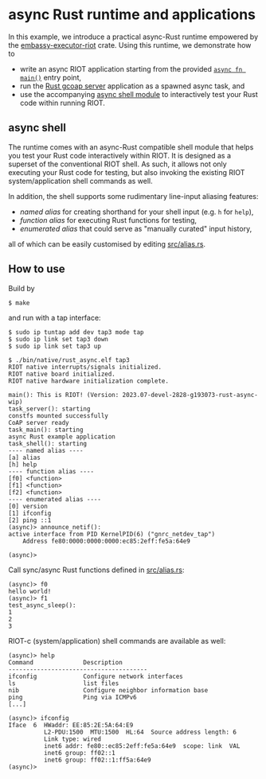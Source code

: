 async Rust runtime and applications
===================================

In this example, we introduce a practical async-Rust runtime empowered by the [embassy-executor-riot](https://gitlab.com/etonomy/riot-module-examples) crate.  Using this runtime, we demonstrate how to

- write an async RIOT application starting from the provided [`async fn main()`](src/lib.rs) entry point,
- run the [Rust gcoap server](../rust-gcoap) application as a spawned async task, and
- use the accompanying [async shell module](src/shell.rs) to interactively test your Rust code within running RIOT.

async shell
-----------

The runtime comes with an async-Rust compatible shell module that helps you test your Rust code interactively within RIOT.  It is designed as a superset of the conventional RIOT shell.  As such, it allows not only executing your Rust code for testing, but also invoking the existing RIOT system/application shell commands as well.

In addition, the shell supports some rudimentary line-input aliasing features:

- *named alias* for creating shorthand for your shell input (e.g. `h` for `help`),
- *function alias* for executing Rust functions for testing,
- *enumerated alias* that could serve as "manually curated" input history,

all of which can be easily customised by editing [src/alias.rs](src/alias.rs).

How to use
----------

Build by

```
$ make
```

and run with a tap interface:

```
$ sudo ip tuntap add dev tap3 mode tap
$ sudo ip link set tap3 down
$ sudo ip link set tap3 up
```

```
$ ./bin/native/rust_async.elf tap3
RIOT native interrupts/signals initialized.
RIOT native board initialized.
RIOT native hardware initialization complete.

main(): This is RIOT! (Version: 2023.07-devel-2828-g193073-rust-async-wip)
task_server(): starting
constfs mounted successfully
CoAP server ready
task_main(): starting
async Rust example application
task_shell(): starting
---- named alias ----
[a] alias
[h] help
---- function alias ----
[f0] <function>
[f1] <function>
[f2] <function>
---- enumerated alias ----
[0] version
[1] ifconfig
[2] ping ::1
(async)> announce_netif():
active interface from PID KernelPID(6) ("gnrc_netdev_tap")
    Address fe80:0000:0000:0000:ec85:2eff:fe5a:64e9

(async)>
```

Call sync/async Rust functions defined in [src/alias.rs](src/alias.rs):

```
(async)> f0
hello world!
(async)> f1
test_async_sleep():
1
2
3
```

RIOT-c (system/application) shell commands are available as well:

```
(async)> help
Command              Description
---------------------------------------
ifconfig             Configure network interfaces
ls                   list files
nib                  Configure neighbor information base
ping                 Ping via ICMPv6
[...]
```

```
(async)> ifconfig
Iface  6  HWaddr: EE:85:2E:5A:64:E9
          L2-PDU:1500  MTU:1500  HL:64  Source address length: 6
          Link type: wired
          inet6 addr: fe80::ec85:2eff:fe5a:64e9  scope: link  VAL
          inet6 group: ff02::1
          inet6 group: ff02::1:ff5a:64e9
(async)>
```
